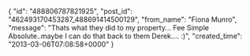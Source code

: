  {
   "id": "488806787821925",
   "post_id": "462493170453287_488691414500129",
   "from_name": "Fiona Munro",
   "message": "Thats what they did to my property... Fee Simple Absolute..maybe I can do that back to them Derek....  :)",
   "created_time": "2013-03-06T07:08:58+0000"
 }
